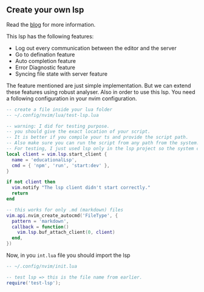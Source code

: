 ## Create your own lsp

Read the [blog](https://blog.abhinasregmi.com.np/blog/lsp-implementation) for more information.

This lsp has the following features:
- Log out every communication between the editor and the server
- Go to defination feature
- Auto completion feature
- Error Diagnostic feature
- Syncing file state with server feature

The feature mentioned are just simple implementation. But we can extend these features using robust analyser.
Also in order to use this lsp. You need a following configuration in your nvim configuration.

```lua
-- create a file inside your lua folder
-- ~/.config/nvim/lua/test-lsp.lua

-- warning: I did for testing purpose.
-- you should give the exact location of your script.
-- It is better if you compile your ts and provide the script path.
-- Also make sure you can run the script from any path from the system.
-- For testing, I just used lsp only in the lsp project so the system could find the start:dev script
local client = vim.lsp.start_client {
  name = 'educationalLsp',
  cmd = { 'npm', 'run', 'start:dev' },
}

if not client then
  vim.notify "The lsp client didn't start correctly."
  return
end

-- this works for only .md (markdown) files
vim.api.nvim_create_autocmd('FileType', {
  pattern = 'markdown',
  callback = function()
    vim.lsp.buf_attach_client(0, client)
  end,
})

```

Now, in you `int.lua` file you should import the lsp
```lua
-- ~/.config/nvim/init.lua

-- test lsp => this is the file name from earlier.
require('test-lsp');

```

